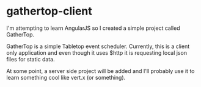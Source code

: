 gathertop-client
================

I'm attempting to learn AngularJS so I created a simple project called GatherTop.

GatherTop is a simple Tabletop event scheduler.  Currently, this is a client only
application and even though it uses $http it is requesting local json files for static data.

At some point, a server side project will be added and I'll probably use it to learn something cool
like vert.x (or something).